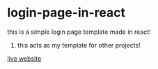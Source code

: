 # login-page-in-react
this is a simple login page template made in react!

1. this acts as my template for other projects!

[live website](https://login-page-in-react.netlify.app/)
